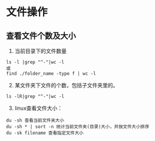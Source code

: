 # 文件操作

## 查看文件个数及大小

1. 当前目录下的文件数量

```
ls -l |grep "^-"|wc -l
或
find ./folder_name -type f | wc -l
```

2. 某文件夹下文件的个数，包括子文件夹里的。

```
ls -lR|grep "^-"|wc -l
```

3. linux查看文件大小：

```
du -sh 查看当前文件夹大小
du -sh * | sort -n 统计当前文件夹(目录)大小，并按文件大小排序
du -sk filename 查看指定文件大小
```
